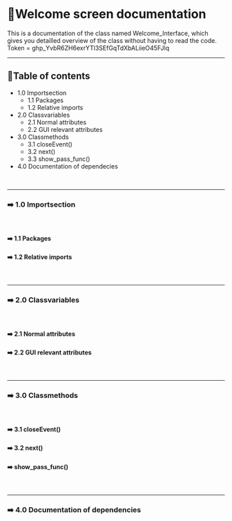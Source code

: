 # :notebook:Welcome screen documentation

This is a documentation of the class named Welcome_Interface, which gives you detailled overview of the class without having to read the code. 
Token = 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

<hr>

## :bookmark_tabs:Table of contents

- 1.0 Importsection 
  - 1.1 Packages 
  - 1.2 Relative imports 
- 2.0 Classvariables 
  - 2.1 Normal attributes 
  - 2.2 GUI relevant attributes 
- 3.0 Classmethods 
  - 3.1 closeEvent()
  - 3.2 next()
  - 3.3 show_pass_func()
- 4.0 Documentation of dependecies 

<br>
<hr>

### :arrow_right: 1.0 Importsection 
<br>

#### :arrow_right: 1.1 Packages 

#### :arrow_right: 1.2 Relative imports 

<br>
<hr>

### :arrow_right: 2.0 Classvariables 

<br>

#### :arrow_right: 2.1 Normal attributes 

#### :arrow_right: 2.2 GUI relevant attributes

<br>
<hr>

### :arrow_right: 3.0 Classmethods 

<br>

#### :arrow_right: 3.1 closeEvent()

#### :arrow_right: 3.2 next()

#### :arrow_right: show_pass_func()


<br>
<hr>

### :arrow_right: 4.0 Documentation of dependencies 